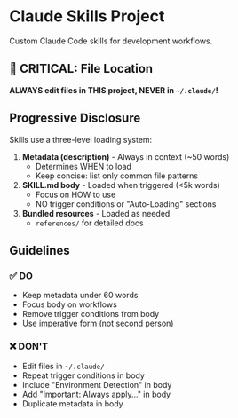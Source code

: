 # Claude Skills Project

Custom Claude Code skills for development workflows.

## 🚨 CRITICAL: File Location

**ALWAYS edit files in THIS project, NEVER in `~/.claude/`!**

## Progressive Disclosure

Skills use a three-level loading system:

1. **Metadata (description)** - Always in context (~50 words)
   - Determines WHEN to load
   - Keep concise: list only common file patterns
2. **SKILL.md body** - Loaded when triggered (<5k words)
   - Focus on HOW to use
   - NO trigger conditions or "Auto-Loading" sections
3. **Bundled resources** - Loaded as needed
   - `references/` for detailed docs

## Guidelines

### ✅ DO

- Keep metadata under 60 words
- Focus body on workflows
- Remove trigger conditions from body
- Use imperative form (not second person)

### ❌ DON'T

- Edit files in `~/.claude/`
- Repeat trigger conditions in body
- Include "Environment Detection" in body
- Add "Important: Always apply..." in body
- Duplicate metadata in body
